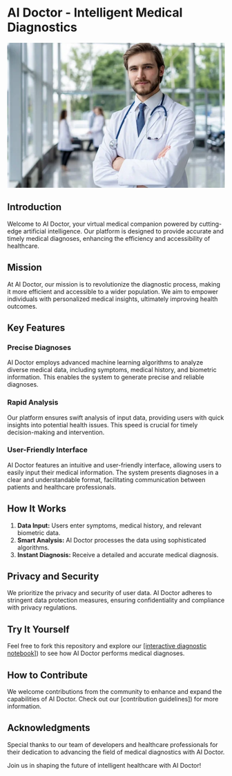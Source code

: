 # AI Doctor - Intelligent Medical Diagnostics

![Image of a doctor](depositphotos_391545206-stock-photo-happy-male-medical-doctor-portrait.webp)

## Introduction

Welcome to AI Doctor, your virtual medical companion powered by cutting-edge artificial intelligence. Our platform is designed to provide accurate and timely medical diagnoses, enhancing the efficiency and accessibility of healthcare.

## Mission

At AI Doctor, our mission is to revolutionize the diagnostic process, making it more efficient and accessible to a wider population. We aim to empower individuals with personalized medical insights, ultimately improving health outcomes.

## Key Features

### Precise Diagnoses

AI Doctor employs advanced machine learning algorithms to analyze diverse medical data, including symptoms, medical history, and biometric information. This enables the system to generate precise and reliable diagnoses.


### Rapid Analysis

Our platform ensures swift analysis of input data, providing users with quick insights into potential health issues. This speed is crucial for timely decision-making and intervention.

### User-Friendly Interface

AI Doctor features an intuitive and user-friendly interface, allowing users to easily input their medical information. The system presents diagnoses in a clear and understandable format, facilitating communication between patients and healthcare professionals.

## How It Works

1. **Data Input:** Users enter symptoms, medical history, and relevant biometric data.
2. **Smart Analysis:** AI Doctor processes the data using sophisticated algorithms.
3. **Instant Diagnosis:** Receive a detailed and accurate medical diagnosis.

## Privacy and Security

We prioritize the privacy and security of user data. AI Doctor adheres to stringent data protection measures, ensuring confidentiality and compliance with privacy regulations.

## Try It Yourself

Feel free to fork this repository and explore our [[interactive diagnostic notebook]](https://replit.com/@CinelliFrancesco/diagnosi-medica)) to see how AI Doctor performs medical diagnoses.

## How to Contribute

We welcome contributions from the community to enhance and expand the capabilities of AI Doctor. Check out our [contribution guidelines]) for more information.

## Acknowledgments

Special thanks to our team of developers and healthcare professionals for their dedication to advancing the field of medical diagnostics with AI Doctor.

Join us in shaping the future of intelligent healthcare with AI Doctor!

